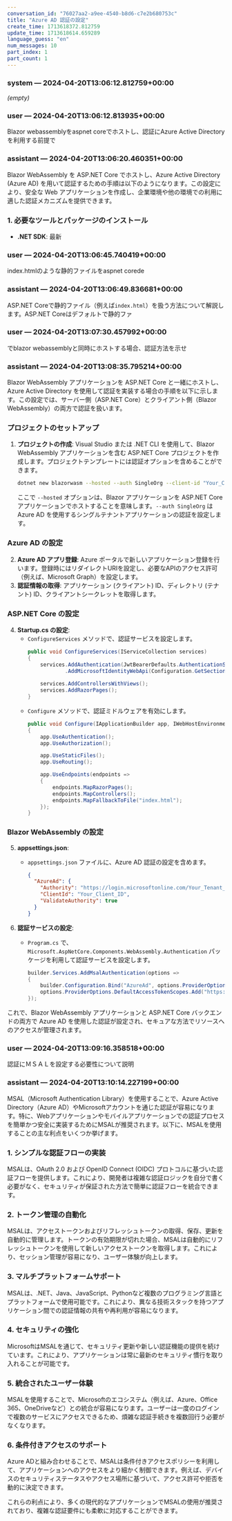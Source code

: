 ```yaml
---
conversation_id: "76027aa2-a9ee-4540-b8d6-c7e2b680753c"
title: "Azure AD 認証の設定"
create_time: 1713618372.812759
update_time: 1713618614.659289
language_guess: "en"
num_messages: 10
part_index: 1
part_count: 1
---
```


### system — 2024-04-20T13:06:12.812759+00:00

_(empty)_

### user — 2024-04-20T13:06:12.813935+00:00

Blazor webassemblyをaspnet coreでホストし、認証にAzure Active Directoryを利用する前提で

### assistant — 2024-04-20T13:06:20.460351+00:00

Blazor WebAssembly を ASP.NET Core でホストし、Azure Active Directory (Azure AD) を用いて認証するための手順は以下のようになります。この設定により、安全な Web アプリケーションを作成し、企業環境や他の環境での利用に適した認証メカニズムを提供できます。

### 1. 必要なツールとパッケージのインストール
- **.NET SDK**: 最新

### user — 2024-04-20T13:06:45.740419+00:00

index.htmlのような静的ファイルをaspnet corede

### assistant — 2024-04-20T13:06:49.836681+00:00

ASP.NET Coreで静的ファイル（例えば`index.html`）を扱う方法について解説します。ASP.NET Coreはデフォルトで静的ファ

### user — 2024-04-20T13:07:30.457992+00:00

でblazor webassemblyと同時にホストする場合、認証方法を示せ

### assistant — 2024-04-20T13:08:35.795214+00:00

Blazor WebAssembly アプリケーションを ASP.NET Core と一緒にホストし、Azure Active Directory を使用して認証を実装する場合の手順を以下に示します。この設定では、サーバー側（ASP.NET Core）とクライアント側（Blazor WebAssembly）の両方で認証を扱います。

### プロジェクトのセットアップ
1. **プロジェクトの作成**: Visual Studio または .NET CLI を使用して、Blazor WebAssembly アプリケーションを含む ASP.NET Core プロジェクトを作成します。プロジェクトテンプレートには認証オプションを含めることができます。
   ```bash
   dotnet new blazorwasm --hosted --auth SingleOrg --client-id "Your_Client_ID" --tenant-id "Your_Tenant_ID"
   ```
   ここで `--hosted` オプションは、Blazor アプリケーションを ASP.NET Core アプリケーションでホストすることを意味します。`--auth SingleOrg` は Azure AD を使用するシングルテナントアプリケーションの認証を設定します。

### Azure AD の設定
2. **Azure AD アプリ登録**: Azure ポータルで新しいアプリケーション登録を行います。登録時にはリダイレクトURIを設定し、必要なAPIのアクセス許可（例えば、Microsoft Graph）を設定します。
3. **認証情報の取得**: アプリケーション (クライアント) ID、ディレクトリ (テナント) ID、クライアントシークレットを取得します。

### ASP.NET Core の設定
4. **Startup.cs の設定**:
   - `ConfigureServices` メソッドで、認証サービスを設定します。
     ```csharp
     public void ConfigureServices(IServiceCollection services)
     {
         services.AddAuthentication(JwtBearerDefaults.AuthenticationScheme)
                 .AddMicrosoftIdentityWebApi(Configuration.GetSection("AzureAd"));
         
         services.AddControllersWithViews();
         services.AddRazorPages();
     }
     ```
   - `Configure` メソッドで、認証ミドルウェアを有効にします。
     ```csharp
     public void Configure(IApplicationBuilder app, IWebHostEnvironment env)
     {
         app.UseAuthentication();
         app.UseAuthorization();

         app.UseStaticFiles();
         app.UseRouting();

         app.UseEndpoints(endpoints =>
         {
             endpoints.MapRazorPages();
             endpoints.MapControllers();
             endpoints.MapFallbackToFile("index.html");
         });
     }
     ```

### Blazor WebAssembly の設定
5. **appsettings.json**:
   - `appsettings.json` ファイルに、Azure AD 認証の設定を含めます。
     ```json
     {
       "AzureAd": {
         "Authority": "https://login.microsoftonline.com/Your_Tenant_ID",
         "ClientId": "Your_Client_ID",
         "ValidateAuthority": true
       }
     }
     ```

6. **認証サービスの設定**:
   - `Program.cs` で、`Microsoft.AspNetCore.Components.WebAssembly.Authentication` パッケージを利用して認証サービスを設定します。
     ```csharp
     builder.Services.AddMsalAuthentication(options =>
     {
         builder.Configuration.Bind("AzureAd", options.ProviderOptions.Authentication);
         options.ProviderOptions.DefaultAccessTokenScopes.Add("https://graph.microsoft.com/User.Read");
     });
     ```

これで、Blazor WebAssembly アプリケーションと ASP.NET Core バックエンドの両方で Azure AD を使用した認証が設定され、セキュアな方法でリソースへのアクセスが管理されます。

### user — 2024-04-20T13:09:16.358518+00:00

認証にＭＳＡＬを設定する必要性について説明

### assistant — 2024-04-20T13:10:14.227199+00:00

MSAL（Microsoft Authentication Library）を使用することで、Azure Active Directory（Azure AD）やMicrosoftアカウントを通じた認証が容易になります。特に、Webアプリケーションやモバイルアプリケーションでの認証プロセスを簡単かつ安全に実装するためにMSALが推奨されます。以下に、MSALを使用することの主な利点をいくつか挙げます。

### 1. シンプルな認証フローの実装
MSALは、OAuth 2.0 および OpenID Connect (OIDC) プロトコルに基づいた認証フローを提供します。これにより、開発者は複雑な認証ロジックを自分で書く必要がなく、セキュリティが保証された方法で簡単に認証フローを統合できます。

### 2. トークン管理の自動化
MSALは、アクセストークンおよびリフレッシュトークンの取得、保存、更新を自動的に管理します。トークンの有効期限が切れた場合、MSALは自動的にリフレッシュトークンを使用して新しいアクセストークンを取得します。これにより、セッション管理が容易になり、ユーザー体験が向上します。

### 3. マルチプラットフォームサポート
MSALは、.NET、Java、JavaScript、Pythonなど複数のプログラミング言語とプラットフォームで使用可能です。これにより、異なる技術スタックを持つアプリケーション間での認証情報の共有や再利用が容易になります。

### 4. セキュリティの強化
MicrosoftはMSALを通じて、セキュリティ更新や新しい認証機能の提供を続けています。これにより、アプリケーションは常に最新のセキュリティ慣行を取り入れることが可能です。

### 5. 統合されたユーザー体験
MSALを使用することで、Microsoftのエコシステム（例えば、Azure、Office 365、OneDriveなど）との統合が容易になります。ユーザーは一度のログインで複数のサービスにアクセスできるため、煩雑な認証手続きを複数回行う必要がなくなります。

### 6. 条件付きアクセスのサポート
Azure ADと組み合わせることで、MSALは条件付きアクセスポリシーを利用して、アプリケーションへのアクセスをより細かく制御できます。例えば、デバイスのセキュリティステータスやアクセス場所に基づいて、アクセス許可や拒否を動的に決定できます。

これらの利点により、多くの現代的なアプリケーションでMSALの使用が推奨されており、複雑な認証要件にも柔軟に対応することができます。
